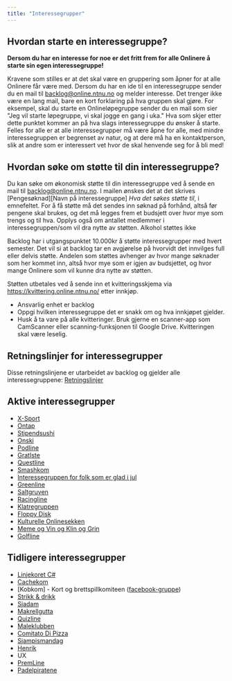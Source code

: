 ```yaml
---
title: "Interessegrupper"
---
```


Hvordan starte en interessegruppe?
-----------------------------
**Dersom du har en interesse for noe er det fritt frem for alle Onlinere å starte sin egen interessegruppe!**

Kravene som stilles er at det skal være en gruppering som åpner for at alle Onlinere får være med. Dersom du har en ide til en interessegruppe sender du en mail til backlog@online.ntnu.no og melder interesse. Det trenger ikke være en lang mail, bare en kort forklaring på hva gruppen skal gjøre. For eksempel, skal du starte en Onlineløpegruppe sender du en mail som sier "Jeg vil starte løpegruppe, vi skal jogge en gang i uka." Hva som skjer etter dette punktet kommer an på hva slags interessegruppe du ønsker å starte. Felles for alle er at alle interessegrupper må være åpne for alle, med mindre interessegruppen er begrenset av natur, og at dere må ha en kontaktperson, slik at andre som er interessert vet hvor de skal henvende seg for å bli med!

## Hvordan søke om støtte til din interessegruppe?

Du kan søke om økonomisk støtte til din interessegruppe ved å sende en mail til backlog@online.ntnu.no. 
I mailen ønskes det at det skrives [Pengesøknad][Navn på interessegruppe] _Hva det søkes støtte til_, i emnefeltet. For å få støtte må det sendes inn søknad på forhånd, altså før pengene skal brukes, og det må legges frem et budsjett over hvor mye som trengs og til hva. Opplys også om antallet medlemmer i interessegruppen/som vil dra nytte av støtten. Alkohol støttes ikke

Backlog har i utgangspunktet 10.000kr å støtte interessegrupper med hvert semester. Det vil si at backlog tar en avgjørelse på hvorvidt det innvilges full eller delvis støtte. Andelen som støttes avhenger av hvor mange søknader som her kommet inn, altså hvor mye som er igjen av budsjettet, og hvor mange Onlinere som vil kunne dra nytte av støtten.

Støtten utbetales ved å sende inn et kvitteringsskjema via https://kvittering.online.ntnu.no/ etter innkjøp.

- Ansvarlig enhet er backlog
- Oppgi hvilken interessegruppe det er snakk om og hva innkjøpet gjelder.
- Husk å ta vare på alle kvitteringer. Bruk gjerne en scanner-app som CamScanner eller scanning-funksjonen til Google Drive. Kvitteringen skal være leselig.  

## Retningslinjer for interessegrupper  
Disse retningslinjene er utarbeidet av backlog og gjelder alle interessegruppene: [Retningslinjer](/info/innsikt-og-interface/interessegrupper/retningslinjer)

## Aktive interessegrupper


- [X-Sport](/info/innsikt-og-interface/interessegrupper/x-sport/)
- [Ontap](/info/innsikt-og-interface/interessegrupper/ontap/)
- [Stipendsushi](/info/innsikt-og-interface/nodekomiteer/sushikom/)
- [Onski](/info/innsikt-og-interface/interessegrupper/onski/)
- [Podline](/info/innsikt-og-interface/interessegrupper/podline)
- [GratIste](/info/innsikt-og-interface/interessegrupper/gratiste)
- [Questline](/info/innsikt-og-interface/interessegrupper/questline/)
- [Smashkom](/info/innsikt-og-interface/interessegrupper/smashkom/)
- [Interessegruppen for folk som er glad i jul](/info/innsikt-og-interface/interessegrupper/interessegruppen-folk-som-er-glad-i-jul/)
- [Greenline](/info/innsikt-og-interface/interessegrupper/greenline/)
- [Saltgruven](/info/innsikt-og-interface/interessegrupper/saltgruven/)
- [Racingline](/info/innsikt-og-interface/interessegrupper/racingline/)
- [Klatregruppen](/info/innsikt-og-interface/interessegrupper/klatregruppen/)
- [Floppy Disk](/info/innsikt-og-interface/interessegrupper/floppy-disk/)
- [Kulturelle Onlinesekken](/info/innsikt-og-interface/interessegrupper/kulturelle-onlinesekken/)
- [Meme og Vin og Klin og Grin](/info/innsikt-og-interface/interessegrupper/mvkg/)
- [Golfline](/info/innsikt-og-interface/interessegrupper/golfline/)


## Tidligere interessegrupper

- [Linjekoret C#](/info/innsikt-og-interface/interessegrupper/koret/)
- [Cachekom](/info/innsikt-og-interface/nodekomiteer/cachekom/)
- [Kobkom] - Kort og brettspillkomiteen ([facebook-gruppe](https://www.facebook.com/groups/357002807821891/))
- [Strikk & drikk](/info/innsikt-og-interface/interessegrupper/strikkogdrikk/)
- [Sjadam](/info/innsikt-og-interface/interessegrupper/sjadom)
- [Makrellgutta](/info/innsikt-og-interface/interessegrupper/makrellgutta/)
- [Quizline](/info/innsikt-og-interface/interessegrupper/quizline/)
- [Maleklubben](/info/innsikt-og-interface/interessegrupper/maleklubben/)
- [Comitato Di Pizza](/info/innsikt-og-interface/interessegrupper/comitatodipizza/)
- [Sjampismandag](/info/innsikt-og-interface/interessegrupper/sjampismandag)
- [Henrik](/info/innsikt-og-interface/interessegrupper/henrik/)
- UX
- [PremLine](/info/innsikt-og-interface/interessegrupper/premline/)
- [Padelpiratene](/info/innsikt-og-interface/interessegrupper/padelpiratene/)
